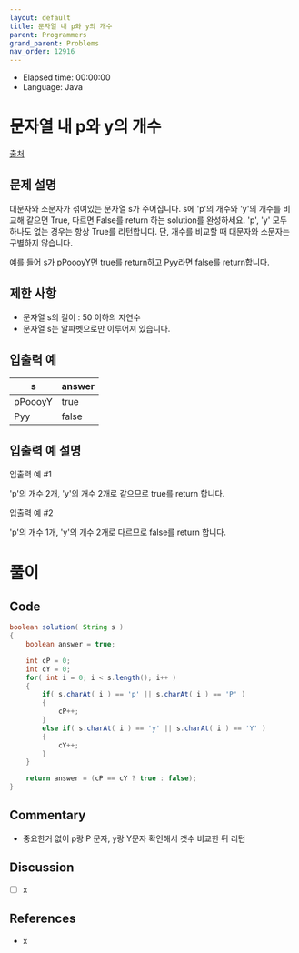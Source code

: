 ```yaml
---
layout: default
title: 문자열 내 p와 y의 개수
parent: Programmers
grand_parent: Problems
nav_order: 12916
---
```


- Elapsed time: 00:00:00
- Language: Java

<!-- 문제 -->
# 문자열 내 p와 y의 개수

[출처](https://programmers.co.kr/learn/courses/30/lessons/12916?language=java)

## 문제 설명

대문자와 소문자가 섞여있는 문자열 s가 주어집니다. s에 'p'의 개수와 'y'의 개수를 비교해 같으면 True, 다르면 False를 return 하는 solution를 완성하세요. 'p', 'y' 모두 하나도 없는 경우는 항상 True를 리턴합니다. 단, 개수를 비교할 때 대문자와 소문자는 구별하지 않습니다.

예를 들어 s가 pPoooyY면 true를 return하고 Pyy라면 false를 return합니다.

## 제한 사항

- 문자열 s의 길이 : 50 이하의 자연수
- 문자열 s는 알파벳으로만 이루어져 있습니다.

## 입출력 예

| s       | answer |
| ------- | ------ |
| pPoooyY | true   |
| Pyy     | false  |

## 입출력 예 설명

입출력 예 #1

'p'의 개수 2개, 'y'의 개수 2개로 같으므로 true를 return 합니다.

입출력 예 #2

'p'의 개수 1개, 'y'의 개수 2개로 다르므로 false를 return 합니다.

<!-- 풀이 -->
# 풀이

## Code

``` java
boolean solution( String s )
{
    boolean answer = true;

    int cP = 0;
    int cY = 0;
    for( int i = 0; i < s.length(); i++ )
    {
        if( s.charAt( i ) == 'p' || s.charAt( i ) == 'P' )
        {
            cP++;
        }
        else if( s.charAt( i ) == 'y' || s.charAt( i ) == 'Y' )
        {
            cY++;
        }
    }

    return answer = (cP == cY ? true : false);
}
```

## Commentary

- 중요한거 없이 p랑 P 문자, y랑 Y문자 확인해서 갯수 비교한 뒤 리턴

## Discussion

- [ ] x

## References

- x
